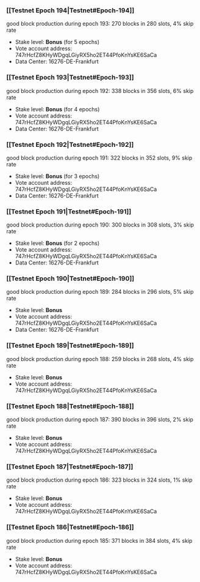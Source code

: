 ### [[Testnet Epoch 194|Testnet#Epoch-194]]
good block production during epoch 193: 270 blocks in 280 slots, 4% skip rate
* Stake level: **Bonus** (for 5 epochs)
* Vote account address: 747rHcfZ8KHyWDgqLGiyRX5ho2ET44PfoKnYsKE6SaCa
* Data Center: 16276-DE-Frankfurt
### [[Testnet Epoch 193|Testnet#Epoch-193]]
good block production during epoch 192: 338 blocks in 356 slots, 6% skip rate
* Stake level: **Bonus** (for 4 epochs)
* Vote account address: 747rHcfZ8KHyWDgqLGiyRX5ho2ET44PfoKnYsKE6SaCa
* Data Center: 16276-DE-Frankfurt
### [[Testnet Epoch 192|Testnet#Epoch-192]]
good block production during epoch 191: 322 blocks in 352 slots, 9% skip rate
* Stake level: **Bonus** (for 3 epochs)
* Vote account address: 747rHcfZ8KHyWDgqLGiyRX5ho2ET44PfoKnYsKE6SaCa
* Data Center: 16276-DE-Frankfurt
### [[Testnet Epoch 191|Testnet#Epoch-191]]
good block production during epoch 190: 300 blocks in 308 slots, 3% skip rate
* Stake level: **Bonus** (for 2 epochs)
* Vote account address: 747rHcfZ8KHyWDgqLGiyRX5ho2ET44PfoKnYsKE6SaCa
* Data Center: 16276-DE-Frankfurt
### [[Testnet Epoch 190|Testnet#Epoch-190]]
good block production during epoch 189: 284 blocks in 296 slots, 5% skip rate
* Stake level: **Bonus**
* Vote account address: 747rHcfZ8KHyWDgqLGiyRX5ho2ET44PfoKnYsKE6SaCa
* Data Center: 16276-DE-Frankfurt
### [[Testnet Epoch 189|Testnet#Epoch-189]]
good block production during epoch 188: 259 blocks in 268 slots, 4% skip rate
* Stake level: **Bonus**
* Vote account address: 747rHcfZ8KHyWDgqLGiyRX5ho2ET44PfoKnYsKE6SaCa
### [[Testnet Epoch 188|Testnet#Epoch-188]]
good block production during epoch 187: 390 blocks in 396 slots, 2% skip rate
* Stake level: **Bonus**
* Vote account address: 747rHcfZ8KHyWDgqLGiyRX5ho2ET44PfoKnYsKE6SaCa
### [[Testnet Epoch 187|Testnet#Epoch-187]]
good block production during epoch 186: 323 blocks in 324 slots, 1% skip rate
* Stake level: **Bonus**
* Vote account address: 747rHcfZ8KHyWDgqLGiyRX5ho2ET44PfoKnYsKE6SaCa
### [[Testnet Epoch 186|Testnet#Epoch-186]]
good block production during epoch 185: 371 blocks in 384 slots, 4% skip rate
* Stake level: **Bonus**
* Vote account address: 747rHcfZ8KHyWDgqLGiyRX5ho2ET44PfoKnYsKE6SaCa